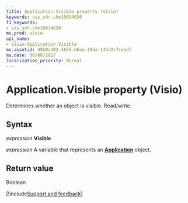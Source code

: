 ```yaml
---
title: Application.Visible property (Visio)
keywords: vis_sdr.chm10014650
f1_keywords:
- vis_sdr.chm10014650
ms.prod: visio
api_name:
- Visio.Application.Visible
ms.assetid: 48b0a402-3655-b6aa-19da-145d2c7ceadf
ms.date: 06/08/2017
localization_priority: Normal
---
```



# Application.Visible property (Visio)

Determines whether an object is visible. Read/write.


## Syntax

_expression_.**Visible**

_expression_ A variable that represents an **[Application](Visio.Application.md)** object.


## Return value

Boolean

[!include[Support and feedback](~/includes/feedback-boilerplate.md)]